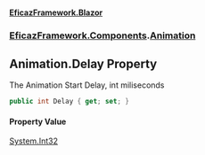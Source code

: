 #### [EficazFramework.Blazor](EficazFrameworkData.md 'EficazFramework Data')
### [EficazFramework.Components](EficazFrameworkData.md#EficazFramework.Components 'EficazFramework.Components').[Animation](EficazFramework.Components/Animation.md 'EficazFramework.Components.Animation')

## Animation.Delay Property

The Animation Start Delay, int miliseconds

```csharp
public int Delay { get; set; }
```

#### Property Value
[System.Int32](https://docs.microsoft.com/en-us/dotnet/api/System.Int32 'System.Int32')